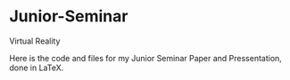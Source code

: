 # Junior-Seminar
Virtual Reality

Here is the code and files for my Junior Seminar Paper and Pressentation, done in LaTeX.
